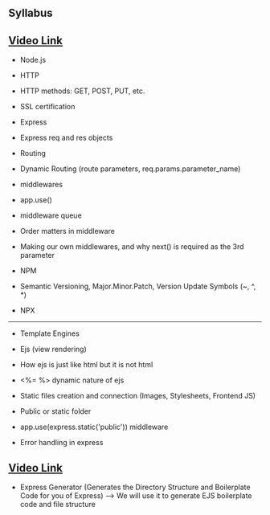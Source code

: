 ## Syllabus 


## [Video Link](https://www.youtube.com/watch?v=pKJ4GGyDgJo&list=PLbtI3_MArDOk7J-8hR6CeB5U6bvgRKNNr&index=5)



- Node.js 

- HTTP 
- HTTP methods: GET, POST, PUT, etc. 
- SSL certification 

- Express 

- Express req and res objects 

- Routing 
- Dynamic Routing (route parameters, req.params.parameter_name) 


- middlewares 
- app.use() 
- middleware queue 
- Order matters in middleware 


- Making our own middlewares, and why next() is required as the 3rd parameter  


- NPM 
- Semantic Versioning, Major.Minor.Patch, Version Update Symbols (~, ^, *) 
- NPX 


_ _ _ _ _ _ _ _ _ _ _ _ 



- Template Engines 
- Ejs (view rendering) 
- How ejs is just like html but it is not html 
- <%= %> dynamic nature of ejs 


- Static files creation and connection (Images, Stylesheets, Frontend JS) 
- Public or static folder 
- app.use(express.static('public')) middleware 


- Error handling in express 



## [Video Link](https://www.youtube.com/watch?v=ZpszSj3ziQk&list=PLbtI3_MArDOk7J-8hR6CeB5U6bvgRKNNr&index=5) 


- Express Generator (Generates the Directory Structure and Boilerplate Code for you of Express) 
--> We will use it to generate EJS boilerplate code and file structure 